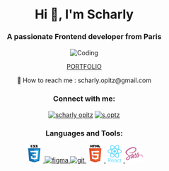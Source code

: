 <h1 align="center">Hi 👋, I'm Scharly</h1>
<h3 align="center">A passionate Frontend developer from Paris</h3>


<p align="center">  <img align="center" alt="Coding" width="400" src="https://media2.giphy.com/media/v1.Y2lkPTc5MGI3NjExNDV4Nm14ajh4MWIwb2g1M2t2YTljZW5vNmFhbWVsOGRicmI1bWF5aCZlcD12MV9pbnRlcm5hbF9naWZfYnlfaWQmY3Q9Zw/2IudUHdI075HL02Pkk/giphy.webp"> </p>


<p align="center" ><a href="https://scharlyopitzportfolio.netlify.app/" target="_blank" >PORTFOLIO</a> </p>


<p align="center" >📧 How to reach me : scharly.opitz@gmail.com</p>



  

<h3 align="center">Connect with me:</h3>
<p align="center">
<a href="https://www.linkedin.com/in/scharly-opitz-6a1a39298/" target="blank"><img align="center" src="https://raw.githubusercontent.com/rahuldkjain/github-profile-readme-generator/master/src/images/icons/Social/linked-in-alt.svg" alt="scharly opitz" height="30" width="40" /></a>
<a href="https://instagram.com/s.optz" target="blank"><img align="center" src="https://raw.githubusercontent.com/rahuldkjain/github-profile-readme-generator/master/src/images/icons/Social/instagram.svg" alt="s.optz" height="30" width="40" /></a>
</p>

<h3 align="center">Languages and Tools:</h3>
<p align="center"> <a href="https://www.w3schools.com/css/" target="_blank" rel="noreferrer"> <img src="https://raw.githubusercontent.com/devicons/devicon/master/icons/css3/css3-original-wordmark.svg" alt="css3" width="40" height="40"/> </a> <a href="https://www.figma.com/" target="_blank" rel="noreferrer"> <img src="https://www.vectorlogo.zone/logos/figma/figma-icon.svg" alt="figma" width="40" height="40"/> </a> <a href="https://git-scm.com/" target="_blank" rel="noreferrer"> <img src="https://www.vectorlogo.zone/logos/git-scm/git-scm-icon.svg" alt="git" width="40" height="40"/> </a> <a href="https://www.w3.org/html/" target="_blank" rel="noreferrer"> <img src="https://raw.githubusercontent.com/devicons/devicon/master/icons/html5/html5-original-wordmark.svg" alt="html5" width="40" height="40"/> </a> <a href="https://reactjs.org/" target="_blank" rel="noreferrer"> <img src="https://raw.githubusercontent.com/devicons/devicon/master/icons/react/react-original-wordmark.svg" alt="react" width="40" height="40"/> </a> <a href="https://sass-lang.com" target="_blank" rel="noreferrer"> <img src="https://raw.githubusercontent.com/devicons/devicon/master/icons/sass/sass-original.svg" alt="sass" width="40" height="40"/> </a> </p>
